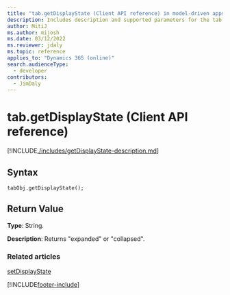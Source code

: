 ```yaml
---
title: "tab.getDisplayState (Client API reference) in model-driven apps"
description: Includes description and supported parameters for the tab.getDisplayName method.
author: MitiJ
ms.author: mijosh
ms.date: 03/12/2022
ms.reviewer: jdaly
ms.topic: reference
applies_to: "Dynamics 365 (online)"
search.audienceType: 
  - developer
contributors:
  - JimDaly
---
```

# tab.getDisplayState (Client API reference)

[!INCLUDE[./includes/getDisplayState-description.md](./includes/getDisplayState-description.md)]

## Syntax

`tabObj.getDisplayState();`

## Return Value

**Type**: String.

**Description**: Returns "expanded" or "collapsed".

### Related articles

[setDisplayState](setDisplayState.md)

[!INCLUDE[footer-include](../../../../../includes/footer-banner.md)]
